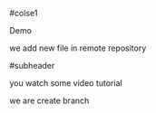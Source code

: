 #colse1

Demo

we add new file in remote repository

#subheader

you watch some video tutorial

we are create branch
